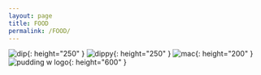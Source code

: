 ```yaml
---
layout: page
title: FOOD
permalink: /FOOD/
---
```

![dip](https://github.com/user-attachments/assets/12243dfb-06b6-4dd1-90ed-bc05e627c03d){: height="250" }
![dippy](https://github.com/user-attachments/assets/1c69d243-0f65-4519-a342-3da27a00a0f8){: height="250" }
![mac](https://github.com/user-attachments/assets/15043130-d958-4b98-b294-82fb86c111f0){: height="200" }
![pudding w logo](https://github.com/user-attachments/assets/dfcde7a3-b85b-4a6f-a4a7-ba7b138266c7){: height="600" }
